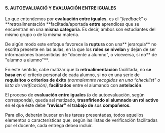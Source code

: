 #### 5. AUTOEVALUACIÓ Y EVALUACIÓN ENTRE IGUALES

Lo que entendemos por **evaluación entre iguales**, es el _“feedback_” o **retroalimentación **faciltada/aportada **entre** aprendices que se encuentran en una **misma categoría**. Es decir, ambos son estudiantes del mismo grupo o de la misma materia.

De algún modo este enfoque favorece la **ruptura** con una** jerarquía** no escrita presente en las aulas, en la que los **roles se nivelan** y dejan de ser informaciones transmitidas de "docente a alumno", o viceversa, si no** de "alumno a alumno"**.

En este sentido, cabe matizar que la **retroalimentación** facilitada, no **se basa en** el criterio personal de cada alumno, si no en una serie de **requisitos o criterios de éxito** _\(normalemnte recogidos en una “checklist” o lista de verificación\)_, **facilitados** entre el alumando con **antelación**.

El proceso de **evaluación entre iguales** \(o de autoevaluación, según corresponda\), queda así matizado, **trasnfiriendo al alumnado **un** rol activo** en el que éste debe **"revisar”** el **trabajo de** sus **compañeros**.

Para ello, deberán buscar en las tareas presentadas, todos aquellos elementos o características que, según las listas de verificación facilitadas por el docente, cada entrega debea incluír.

